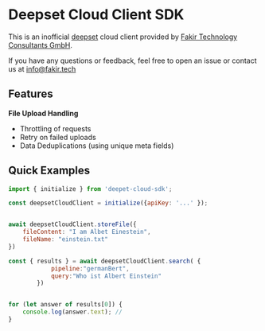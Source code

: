
# Deepset Cloud Client SDK

This is an inofficial [deepset](https://www.deepset.ai) cloud client provided by [Fakir Technology Consultants GmbH](https://www.fakir.tech).

If you have any questions or feedback, feel free to open an issue or contact us at info@fakir.tech

## Features

**File Upload Handling**

* Throttling of requests
* Retry on failed uploads
* Data Deduplications (using unique meta fields)


## Quick Examples

```javascript
import { initialize } from 'deepet-cloud-sdk';

const deepsetCloudClient = initialize({apiKey: '...' });


await deepsetCloudClient.storeFile({
    fileContent: "I am Albet Einestein",
    fileName: "einstein.txt"
})

const { results } = await deepsetCloudClient.search( {   
            pipeline:"germanBert", 
            query:"Who ist Albert Einstein"
        })


for (let answer of results[0]) {
    console.log(answer.text); //
}
```
